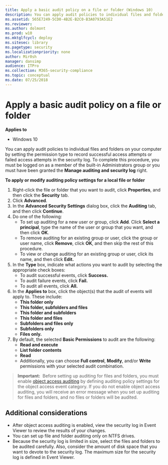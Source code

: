 ```yaml
---
title: Apply a basic audit policy on a file or folder (Windows 10)
description: You can apply audit policies to individual files and folders on your computer by setting the permission type to record successful access attempts or failed access attempts in the security log.
ms.assetid: 565E7249-5CD0-4B2E-B2C0-B3A0793A51E2
ms.reviewer: 
ms.author: dolmont
ms.prod: w10
ms.mktglfcycl: deploy
ms.sitesec: library
ms.pagetype: security
ms.localizationpriority: none
author: Mir0sh
manager: dansimp
audience: ITPro
ms.collection: M365-security-compliance
ms.topic: conceptual
ms.date: 07/25/2018
---
```


# Apply a basic audit policy on a file or folder

**Applies to**
-   Windows 10

You can apply audit policies to individual files and folders on your computer by setting the permission type to record successful access attempts or failed access attempts in the security log.
To complete this procedure, you must be logged on as a member of the built-in Administrators group or you must have been granted the **Manage auditing and security log** right.

**To apply or modify auditing policy settings for a local file or folder**

1.  Right-click the file or folder that you want to audit, click **Properties**, and then click the **Security** tab.
2.  Click **Advanced**.
3.  In the **Advanced Security Settings** dialog box, click the **Auditing** tab, and then click **Continue**.
4.  Do one of the following:
    -   To set up auditing for a new user or group, click **Add**. Click **Select a principal**, type the name of the user or group that you want, and then click **OK**.
    -   To remove auditing for an existing group or user, click the group or user name, click **Remove**, click **OK**, and then skip the rest of this procedure.
    -   To view or change auditing for an existing group or user, click its name, and then click **Edit.**
5.  In the **Type** box, indicate what actions you want to audit by selecting the appropriate check boxes:
    -   To audit successful events, click **Success.**
    -   To audit failure events, click **Fail.**
    -   To audit all events, click **All.**
6.  In the **Applies to** box, click the object(s) that the audit of events will apply to. These include:
    -   **This folder only**
    -   **This folder, subfolders and files**
    -   **This folder and subfolders**
    -   **This folder and files**
    -   **Subfolders and files only**
    -   **Subfolders only**
    -   **Files only.**
7.  By default, the selected **Basic Permissions** to audit are the following:
    -   **Read and execute**
    -   **List folder contents**
    -   **Read**
    -   Additionally, you can choose **Full control**, **Modify**, and/or **Write** permissions with your selected audit combination.
    
    

> **Important:**  Before setting up auditing for files and folders, you must enable [object access auditing](basic-audit-object-access.md) by defining auditing policy settings for the object access event category. If you do not enable object access auditing, you will receive an error message when you set up auditing for files and folders, and no files or folders will be audited.
 
## Additional considerations

-   After object access auditing is enabled, view the security log in Event Viewer to review the results of your changes.
-   You can set up file and folder auditing only on NTFS drives.
-   Because the security log is limited in size, select the files and folders to be audited carefully. Also, consider the amount of disk space that you want to devote to the security log. The maximum size for the security log is defined in Event Viewer.
 
 

